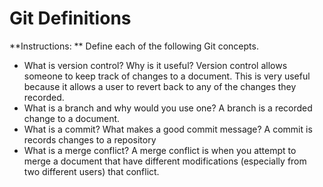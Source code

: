 # Git Definitions

**Instructions: ** Define each of the following Git concepts.

* What is version control?  Why is it useful?
Version control allows someone to keep track of changes to a document. This is very useful because it allows a user to revert back to any of the changes they recorded.
* What is a branch and why would you use one?
A branch is a recorded change to a document.
* What is a commit? What makes a good commit message?
A commit is records changes to a repository
* What is a merge conflict?
A merge conflict is when you attempt to merge a document that have different modifications (especially from two different users) that conflict.